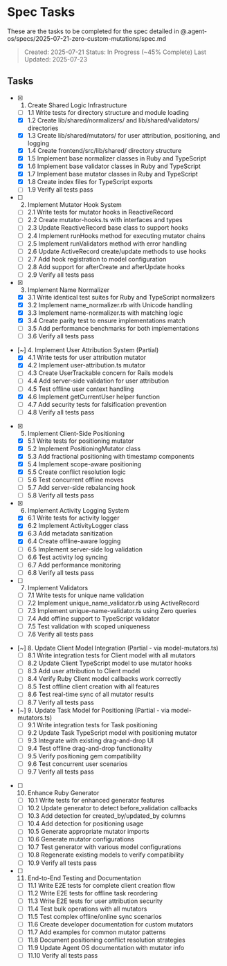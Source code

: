 # Spec Tasks

These are the tasks to be completed for the spec detailed in @.agent-os/specs/2025-07-21-zero-custom-mutations/spec.md

> Created: 2025-07-21
> Status: In Progress (~45% Complete)
> Last Updated: 2025-07-23

## Tasks

- [x] 1. Create Shared Logic Infrastructure
  - [ ] 1.1 Write tests for directory structure and module loading
  - [x] 1.2 Create lib/shared/normalizers/ and lib/shared/validators/ directories
  - [x] 1.3 Create lib/shared/mutators/ for user attribution, positioning, and logging
  - [x] 1.4 Create frontend/src/lib/shared/ directory structure
  - [x] 1.5 Implement base normalizer classes in Ruby and TypeScript
  - [x] 1.6 Implement base validator classes in Ruby and TypeScript
  - [x] 1.7 Implement base mutator classes in Ruby and TypeScript
  - [x] 1.8 Create index files for TypeScript exports
  - [ ] 1.9 Verify all tests pass

- [ ] 2. Implement Mutator Hook System
  - [ ] 2.1 Write tests for mutator hooks in ReactiveRecord
  - [ ] 2.2 Create mutator-hooks.ts with interfaces and types
  - [ ] 2.3 Update ReactiveRecord base class to support hooks
  - [ ] 2.4 Implement runHooks method for executing mutator chains
  - [ ] 2.5 Implement runValidators method with error handling
  - [ ] 2.6 Update ActiveRecord create/update methods to use hooks
  - [ ] 2.7 Add hook registration to model configuration
  - [ ] 2.8 Add support for afterCreate and afterUpdate hooks
  - [ ] 2.9 Verify all tests pass

- [x] 3. Implement Name Normalizer
  - [x] 3.1 Write identical test suites for Ruby and TypeScript normalizers
  - [x] 3.2 Implement name_normalizer.rb with Unicode handling
  - [x] 3.3 Implement name-normalizer.ts with matching logic
  - [x] 3.4 Create parity test to ensure implementations match
  - [ ] 3.5 Add performance benchmarks for both implementations
  - [ ] 3.6 Verify all tests pass

- [~] 4. Implement User Attribution System (Partial)
  - [x] 4.1 Write tests for user attribution mutator
  - [x] 4.2 Implement user-attribution.ts mutator
  - [ ] 4.3 Create UserTrackable concern for Rails models
  - [ ] 4.4 Add server-side validation for user attribution
  - [ ] 4.5 Test offline user context handling
  - [x] 4.6 Implement getCurrentUser helper function
  - [ ] 4.7 Add security tests for falsification prevention
  - [ ] 4.8 Verify all tests pass

- [x] 5. Implement Client-Side Positioning
  - [x] 5.1 Write tests for positioning mutator
  - [x] 5.2 Implement PositioningMutator class
  - [x] 5.3 Add fractional positioning with timestamp components
  - [x] 5.4 Implement scope-aware positioning
  - [x] 5.5 Create conflict resolution logic
  - [ ] 5.6 Test concurrent offline moves
  - [ ] 5.7 Add server-side rebalancing hook
  - [ ] 5.8 Verify all tests pass

- [x] 6. Implement Activity Logging System
  - [x] 6.1 Write tests for activity logger
  - [x] 6.2 Implement ActivityLogger class
  - [x] 6.3 Add metadata sanitization
  - [x] 6.4 Create offline-aware logging
  - [ ] 6.5 Implement server-side log validation
  - [ ] 6.6 Test activity log syncing
  - [ ] 6.7 Add performance monitoring
  - [ ] 6.8 Verify all tests pass

- [ ] 7. Implement Validators
  - [ ] 7.1 Write tests for unique name validation
  - [ ] 7.2 Implement unique_name_validator.rb using ActiveRecord
  - [ ] 7.3 Implement unique-name-validator.ts using Zero queries
  - [ ] 7.4 Add offline support to TypeScript validator
  - [ ] 7.5 Test validation with scoped uniqueness
  - [ ] 7.6 Verify all tests pass

- [~] 8. Update Client Model Integration (Partial - via model-mutators.ts)
  - [ ] 8.1 Write integration tests for Client model with all mutators
  - [ ] 8.2 Update Client TypeScript model to use mutator hooks
  - [ ] 8.3 Add user attribution to Client model
  - [ ] 8.4 Verify Ruby Client model callbacks work correctly
  - [ ] 8.5 Test offline client creation with all features
  - [ ] 8.6 Test real-time sync of all mutator results
  - [ ] 8.7 Verify all tests pass

- [~] 9. Update Task Model for Positioning (Partial - via model-mutators.ts)
  - [ ] 9.1 Write integration tests for Task positioning
  - [ ] 9.2 Update Task TypeScript model with positioning mutator
  - [ ] 9.3 Integrate with existing drag-and-drop UI
  - [ ] 9.4 Test offline drag-and-drop functionality
  - [ ] 9.5 Verify positioning gem compatibility
  - [ ] 9.6 Test concurrent user scenarios
  - [ ] 9.7 Verify all tests pass

- [ ] 10. Enhance Ruby Generator
  - [ ] 10.1 Write tests for enhanced generator features
  - [ ] 10.2 Update generator to detect before_validation callbacks
  - [ ] 10.3 Add detection for created_by/updated_by columns
  - [ ] 10.4 Add detection for positioning usage
  - [ ] 10.5 Generate appropriate mutator imports
  - [ ] 10.6 Generate mutator configurations
  - [ ] 10.7 Test generator with various model configurations
  - [ ] 10.8 Regenerate existing models to verify compatibility
  - [ ] 10.9 Verify all tests pass

- [ ] 11. End-to-End Testing and Documentation
  - [ ] 11.1 Write E2E tests for complete client creation flow
  - [ ] 11.2 Write E2E tests for offline task reordering
  - [ ] 11.3 Write E2E tests for user attribution security
  - [ ] 11.4 Test bulk operations with all mutators
  - [ ] 11.5 Test complex offline/online sync scenarios
  - [ ] 11.6 Create developer documentation for custom mutators
  - [ ] 11.7 Add examples for common mutator patterns
  - [ ] 11.8 Document positioning conflict resolution strategies
  - [ ] 11.9 Update Agent OS documentation with mutator info
  - [ ] 11.10 Verify all tests pass